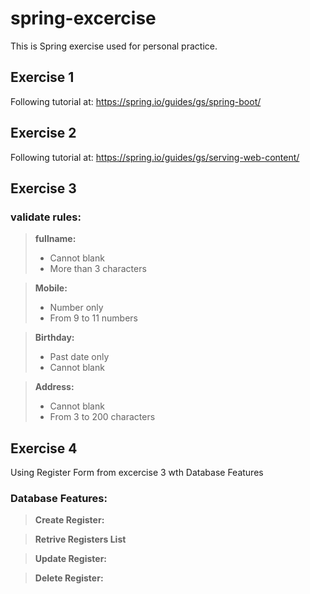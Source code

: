 # spring-excercise
This is Spring exercise used for personal practice.

## Exercise 1
Following tutorial at: https://spring.io/guides/gs/spring-boot/

## Exercise 2
Following tutorial at: https://spring.io/guides/gs/serving-web-content/

## Exercise 3

### validate rules:

> **fullname:**
>- Cannot blank
>- More than 3 characters

> **Mobile:**
>- Number only
>- From 9 to 11 numbers

> **Birthday:**
>- Past date only
>- Cannot blank

> **Address:**
>- Cannot blank
>- From 3 to 200 characters


## Exercise 4

Using Register Form from excercise 3 wth Database Features

### Database Features:

> **Create Register:**

> **Retrive Registers List**

> **Update Register:**

> **Delete Register:**

